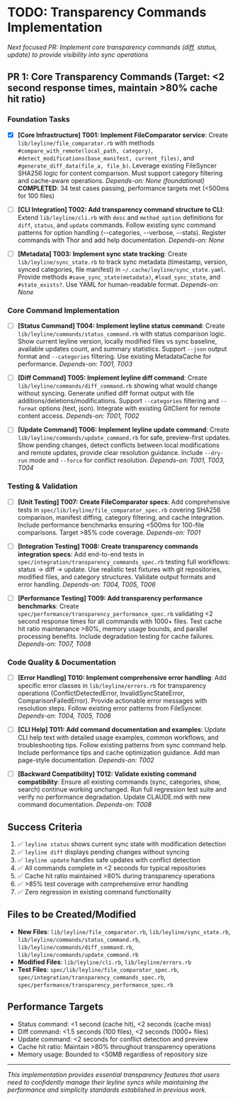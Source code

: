 # TODO: Transparency Commands Implementation

*Next focused PR: Implement core transparency commands (diff, status, update) to provide visibility into sync operations*

## PR 1: Core Transparency Commands (Target: <2 second response times, maintain >80% cache hit ratio)

### Foundation Tasks
- [x] **[Core Infrastructure] T001: Implement FileComparator service**: Create `lib/leyline/file_comparator.rb` with methods `#compare_with_remote(local_path, category)`, `#detect_modifications(base_manifest, current_files)`, and `#generate_diff_data(file_a, file_b)`. Leverage existing FileSyncer SHA256 logic for content comparison. Must support category filtering and cache-aware operations. *Depends-on: None (foundational)* **COMPLETED**: 34 test cases passing, performance targets met (<500ms for 100 files)

- [ ] **[CLI Integration] T002: Add transparency command structure to CLI**: Extend `lib/leyline/cli.rb` with `desc` and `method_option` definitions for `diff`, `status`, and `update` commands. Follow existing sync command patterns for option handling (--categories, --verbose, --stats). Register commands with Thor and add help documentation. *Depends-on: None*

- [ ] **[Metadata] T003: Implement sync state tracking**: Create `lib/leyline/sync_state.rb` to track sync metadata (timestamp, version, synced categories, file manifest) in `~/.cache/leyline/sync_state.yaml`. Provide methods `#save_sync_state(metadata)`, `#load_sync_state`, and `#state_exists?`. Use YAML for human-readable format. *Depends-on: None*

### Core Command Implementation
- [ ] **[Status Command] T004: Implement leyline status command**: Create `lib/leyline/commands/status_command.rb` with status comparison logic. Show current leyline version, locally modified files vs sync baseline, available updates count, and summary statistics. Support `--json` output format and `--categories` filtering. Use existing MetadataCache for performance. *Depends-on: T001, T003*

- [ ] **[Diff Command] T005: Implement leyline diff command**: Create `lib/leyline/commands/diff_command.rb` showing what would change without syncing. Generate unified diff format output with file additions/deletions/modifications. Support `--categories` filtering and `--format` options (text, json). Integrate with existing GitClient for remote content access. *Depends-on: T001, T002*

- [ ] **[Update Command] T006: Implement leyline update command**: Create `lib/leyline/commands/update_command.rb` for safe, preview-first updates. Show pending changes, detect conflicts between local modifications and remote updates, provide clear resolution guidance. Include `--dry-run` mode and `--force` for conflict resolution. *Depends-on: T001, T003, T004*

### Testing & Validation
- [ ] **[Unit Testing] T007: Create FileComparator specs**: Add comprehensive tests in `spec/lib/leyline/file_comparator_spec.rb` covering SHA256 comparison, manifest diffing, category filtering, and cache integration. Include performance benchmarks ensuring <500ms for 100-file comparisons. Target >85% code coverage. *Depends-on: T001*

- [ ] **[Integration Testing] T008: Create transparency commands integration specs**: Add end-to-end tests in `spec/integration/transparency_commands_spec.rb` testing full workflows: status → diff → update. Use realistic test fixtures with git repositories, modified files, and category structures. Validate output formats and error handling. *Depends-on: T004, T005, T006*

- [ ] **[Performance Testing] T009: Add transparency performance benchmarks**: Create `spec/performance/transparency_performance_spec.rb` validating <2 second response times for all commands with 1000+ files. Test cache hit ratio maintenance >80%, memory usage bounds, and parallel processing benefits. Include degradation testing for cache failures. *Depends-on: T007, T008*

### Code Quality & Documentation
- [ ] **[Error Handling] T010: Implement comprehensive error handling**: Add specific error classes in `lib/leyline/errors.rb` for transparency operations (ConflictDetectedError, InvalidSyncStateError, ComparisonFailedError). Provide actionable error messages with resolution steps. Follow existing error patterns from FileSyncer. *Depends-on: T004, T005, T006*

- [ ] **[CLI Help] T011: Add command documentation and examples**: Update CLI help text with detailed usage examples, common workflows, and troubleshooting tips. Follow existing patterns from sync command help. Include performance tips and cache optimization guidance. Add man page-style documentation. *Depends-on: T002*

- [ ] **[Backward Compatibility] T012: Validate existing command compatibility**: Ensure all existing commands (sync, categories, show, search) continue working unchanged. Run full regression test suite and verify no performance degradation. Update CLAUDE.md with new command documentation. *Depends-on: T008*

## Success Criteria
1. ✅ `leyline status` shows current sync state with modification detection
2. ✅ `leyline diff` displays pending changes without syncing
3. ✅ `leyline update` handles safe updates with conflict detection
4. ✅ All commands complete in <2 seconds for typical repositories
5. ✅ Cache hit ratio maintained >80% during transparency operations
6. ✅ >85% test coverage with comprehensive error handling
7. ✅ Zero regression in existing command functionality

## Files to be Created/Modified
- **New Files**: `lib/leyline/file_comparator.rb`, `lib/leyline/sync_state.rb`, `lib/leyline/commands/status_command.rb`, `lib/leyline/commands/diff_command.rb`, `lib/leyline/commands/update_command.rb`
- **Modified Files**: `lib/leyline/cli.rb`, `lib/leyline/errors.rb`
- **Test Files**: `spec/lib/leyline/file_comparator_spec.rb`, `spec/integration/transparency_commands_spec.rb`, `spec/performance/transparency_performance_spec.rb`

## Performance Targets
- Status command: <1 second (cache hit), <2 seconds (cache miss)
- Diff command: <1.5 seconds (100 files), <2 seconds (1000+ files)
- Update command: <2 seconds for conflict detection and preview
- Cache hit ratio: Maintain >80% throughout transparency operations
- Memory usage: Bounded to <50MB regardless of repository size

---

*This implementation provides essential transparency features that users need to confidently manage their leyline syncs while maintaining the performance and simplicity standards established in previous work.*

